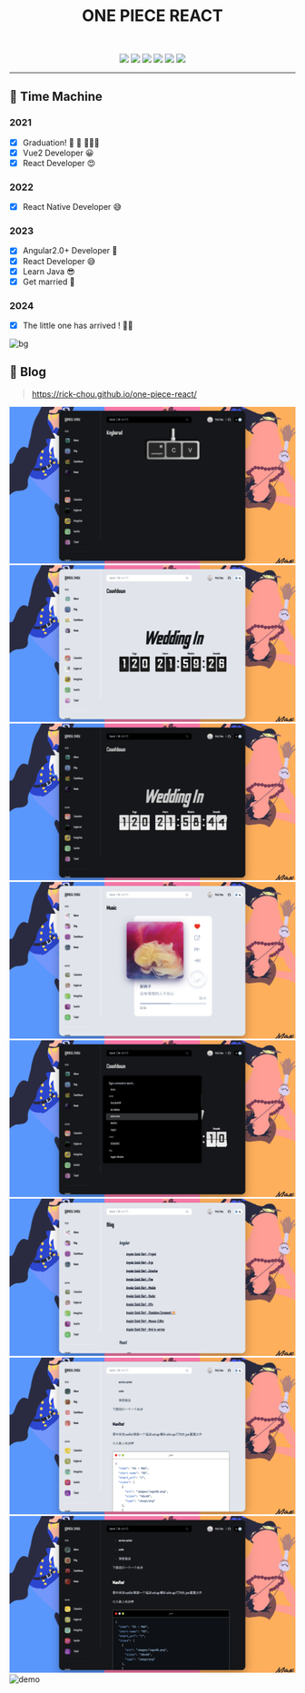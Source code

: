 <h1 align="center">ONE PIECE REACT</h1>

<p align="center">
  <img src="https://cdn.jsdelivr.net/gh/rick-chou/rick-assets/png/28.png" alt="" height="60px"/>
</p>

<p align="center">
  <img src="https://cdn.jsdelivr.net/gh/rick-chou/rick-assets/webp/js.webp" width="80" />
  <img src="https://cdn.jsdelivr.net/gh/rick-chou/rick-assets/webp/react.webp" width="80" />
  <img src="https://cdn.jsdelivr.net/gh/rick-chou/rick-assets/webp/vue.webp" width="80" />
  <img src="https://cdn.jsdelivr.net/gh/rick-chou/rick-assets/webp/python.webp" width="80" />
  <img src="https://cdn.jsdelivr.net/gh/rick-chou/rick-assets/webp/github.webp" width="80" />
  <img src="https://cdn.jsdelivr.net/gh/rick-chou/rick-assets/webp/vscode.webp" width="80" />
</p>

<hr>

## 🌈 Time Machine

### 2021

- [x] Graduation! 🥂 🧱 👷🏿‍♂️
- [x] Vue2 Developer 😀
- [x] React Developer 😍

### 2022

- [x] React Native Developer 😅

### 2023

- [x] Angular2.0+ Developer 🤔
- [x] React Developer 😅
- [x] Learn Java 😎
- [x] Get married 🥰

### 2024

- [x] The little one has arrived ! 🍼🐣

![bg](https://cdn.jsdelivr.net/gh/rick-chou/rick-assets/jpg/43.jpg)

## 🌟 Blog

> https://rick-chou.github.io/one-piece-react/

![demo](assets/blog_demo.png)
![demo](assets/blog_theme_light.png)
![demo](assets/blog_theme_dark.png)
![demo](assets/blog_music.png)
![demo](assets/blog_search.png)
![demo](assets/blog_blog.png)
![demo](assets/blog_light.png)
![demo](assets/blog_dark.png)
![demo](assets/repl.png)
